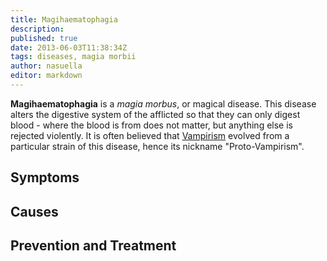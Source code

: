 ```yaml
---
title: Magihaematophagia
description:
published: true
date: 2013-06-03T11:38:34Z
tags: diseases, magia morbii
author: nasuella
editor: markdown
---
```


**Magihaematophagia** is a *magia morbus*, or magical disease. This disease alters the digestive system of the afflicted so that they can only digest blood - where the blood is from does not matter, but anything else is rejected violently. It is often believed that [Vampirism](/diseases/vampirism "wikilink") evolved from a particular strain of this disease, hence its nickname "Proto-Vampirism".

Symptoms
--------

Causes
------

Prevention and Treatment
------------------------